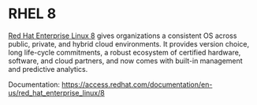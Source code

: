 # RHEL 8

[Red Hat Enterprise Linux 8](https://www.redhat.com/en/enterprise-linux-8/details) gives organizations a consistent OS across public, private, and hybrid cloud environments. It provides version choice, long life-cycle commitments, a robust ecosystem of certified hardware, software, and cloud partners, and now comes with built-in management and predictive analytics.

Documentation: https://access.redhat.com/documentation/en-us/red_hat_enterprise_linux/8

